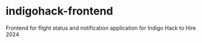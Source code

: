 # indigohack-frontend
Frontend for flight status and notification application for Indigo Hack to Hire 2024
